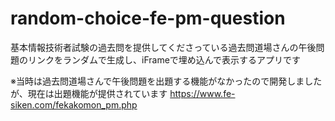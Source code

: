 # random-choice-fe-pm-question
基本情報技術者試験の過去問を提供してくださっている過去問道場さんの午後問題のリンクをランダムで生成し、iFrameで埋め込んで表示するアプリです

※当時は過去問道場さんで午後問題を出題する機能がなかったので開発しましたが、現在は出題機能が提供されています
https://www.fe-siken.com/fekakomon_pm.php
